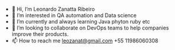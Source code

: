 - 👋 Hi, I’m Leonardo Zanatta Ribeiro
- 👀 I’m interested in QA automation and Data science
- 🌱 I’m currently and always learning Java phyton ruby etc
- 💞️ I’m looking to collaborate on DevOps teams to help companies improve their products.
- 📫 How to reach me leozanat@gmail.com +55 11986060308

<!---
ank1710/ank1710 is a ✨ special ✨ repository because its `README.md` (this file) appears on your GitHub profile.
You can click the Preview link to take a look at your changes.
--->
